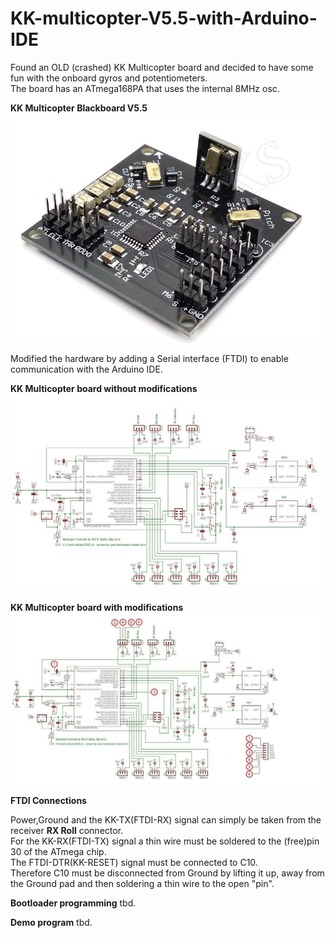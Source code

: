 # KK-multicopter-V5.5-with-Arduino-IDE

Found an OLD (crashed) KK Multicopter board and decided to have some fun with the onboard gyros and potentiometers.  
The board has an ATmega168PA that uses the internal 8MHz osc. 
  

**KK Multicopter Blackboard V5.5**
![](https://github.com/jgmbrand/KK-multicopter-V5.5-with-Arduino-IDE/blob/master/Hardware/KK-Mulicopter1.jpg?raw=true)

Modified the hardware by adding a Serial interface (FTDI) to enable communication with the Arduino IDE. 

**KK Multicopter board without modifications**
![](https://github.com/jgmbrand/KK-multicopter-V5.5-with-Arduino-IDE/blob/master/Hardware/KK1.jpg?raw=true)

**KK Multicopter board with modifications**
![KK Modifications](https://github.com/jgmbrand/KK-multicopter-V5.5-with-Arduino-IDE/blob/master/Hardware/KK_arduino.jpg)  
  
**FTDI Connections**    

Power,Ground and the KK-TX(FTDI-RX) signal can simply be taken from the receiver **RX Roll** connector.  
For the KK-RX(FTDI-TX) signal a thin wire must be soldered to the (free)pin 30 of the ATmega chip.  
The FTDI-DTR(KK-RESET) signal must be connected to C10.   
Therefore C10 must be disconnected from Ground by lifting it up, away from the Ground pad and then soldering a thin wire to the open "pin". 
  
**Bootloader programming**
tbd.

**Demo program**
tbd.
   
 




